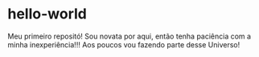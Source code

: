 # hello-world
Meu primeiro repositó!
Sou novata por aqui, então tenha paciência com  a minha inexperiência!!!
Aos poucos vou fazendo parte desse Universo!
